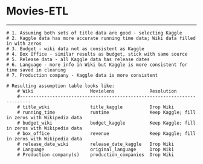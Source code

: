 # Movies-ETL
-------------------------

    # 1. Assuming both sets of title data are good - selecting Kaggle
    # 2. Kaggle data has more accurate running time data; Wiki data filled in with zeros 
    # 3. Budget - wiki data not as consistent as Kaggle
    # 4. Box Office - similar results as budget, stick with same source
    # 5. Release data - all Kaggle data has release dates
    # 6. Language - more info in Wiki but Kaggle is more consistent for time saved in cleaning
    # 7. Production company - Kaggle data is more consistent
    
    # Resulting assumption table looks like:
        # Wiki                     Movielens             Resolution
        #--------------------------------------------------------------------------
        # title_wiki               title_kaggle          Drop Wiki
        # running_time             runtime               Keep Kaggle; fill in zeros with Wikipedia data
        # budget_wiki              budget_kaggle         Keep Kaggle; fill in zeros with Wikipedia data
        # box_office               revenue               Keep Kaggle; fill in zeros with Wikipedia data
        # release_date_wiki        release_date_kaggle   Drop Wiki
        # Language                 original_language     Drop Wiki
        # Production company(s)    production_companies  Drop Wiki

